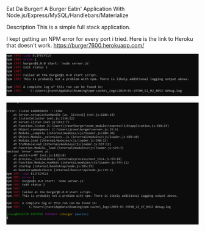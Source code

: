 Eat Da Burger!
A Burger Eatin' Application With Node.js/Express/MySQL/Handlebars/Materialize

Description
This is a simple full stack application.

I kept getting an NPM error for every port i tried. 
Here is the link to Heroku that doesn't work.
https://burger7600.herokuapp.com/

![alt text](images/npmErrno1.PNG "Logo Title Text 1")


![alt text](images/npmStartissue.PNG "Logo Title Text 2")
